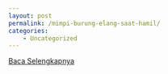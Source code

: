 ```yaml
---
layout: post
permalink: /mimpi-burung-elang-saat-hamil/
categories:
    - Uncategorized
---
```


[Baca Selengkapnya](/02)